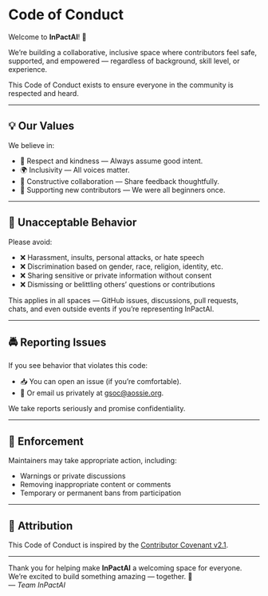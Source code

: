 # Code of Conduct

Welcome to **InPactAI**! 👋

We’re building a collaborative, inclusive space where contributors feel safe, supported, and empowered — regardless of background, skill level, or experience.

This Code of Conduct exists to ensure everyone in the community is respected and heard.

---

## 💡 Our Values

We believe in:

- 🤝 Respect and kindness — Always assume good intent.
- 🌍 Inclusivity — All voices matter.
- 📢 Constructive collaboration — Share feedback thoughtfully.
- 🙌 Supporting new contributors — We were all beginners once.

---

## 🚫 Unacceptable Behavior

Please avoid:

- ❌ Harassment, insults, personal attacks, or hate speech
- ❌ Discrimination based on gender, race, religion, identity, etc.
- ❌ Sharing sensitive or private information without consent
- ❌ Dismissing or belittling others’ questions or contributions

This applies in all spaces — GitHub issues, discussions, pull requests, chats, and even outside events if you’re representing InPactAI.

---

## 🚔 Reporting Issues

If you see behavior that violates this code:

- 📥 You can open an issue (if you’re comfortable).
- 📧 Or email us privately at [gsoc@aossie.org](mailto:gsoc@aossie.org).

We take reports seriously and promise confidentiality.

---

## 🔧 Enforcement

Maintainers may take appropriate action, including:

- Warnings or private discussions
- Removing inappropriate content or comments
- Temporary or permanent bans from participation

---

## 📜 Attribution

This Code of Conduct is inspired by the [Contributor Covenant v2.1](https://www.contributor-covenant.org/version/2/1/code_of_conduct/).

---

Thank you for helping make **InPactAI** a welcoming space for everyone. We’re excited to build something amazing — together. 🚀  
— *Team InPactAI*


